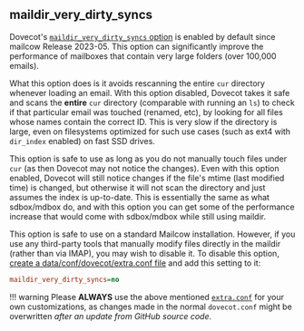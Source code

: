 ## maildir_very_dirty_syncs

Dovecot's [`maildir_very_dirty_syncs` option](https://wiki.dovecot.org/MailLocation/Maildir#Optimizations) is enabled by default since mailcow Release 2023-05. This option can significantly improve the performance of mailboxes that contain very large folders (over 100,000 emails).

What this option does is it avoids rescanning the entire `cur` directory whenever loading an email. With this option disabled, Dovecot takes it safe and scans the **entire** `cur` directory (comparable with running an `ls`) to check if that particular email was touched (renamed, etc), by looking for all files whose names contain the correct ID. This is very slow if the directory is large, even on filesystems optimized for such use cases (such as ext4 with `dir_index` enabled) on fast SSD drives.

This option is safe to use as long as you do not manually touch files under `cur` (as then Dovecot may not notice the changes). Even with this option enabled, Dovecot will still notice changes if the file's mtime (last modified time) is changed, but otherwise it will not scan the directory and just assumes the index is up-to-date. This is essentially the same as what sdbox/mdbox do, and with this option you can get some of the performance increase that would come with sdbox/mdbox while still using maildir.

This option is safe to use on a standard Mailcow installation. However, if you use any third-party tools that manually modify files directly in the maildir (rather than via IMAP), you may wish to disable it. To disable this option, [create a data/conf/dovecot/extra.conf file](./u_e-dovecot-extra_conf.en.md) and add this setting to it:

```ini
maildir_very_dirty_syncs=no
```

!!! warning
    Please **ALWAYS** use the above mentioned [`extra.conf`](./u_e-dovecot-extra_conf.en.md) for your own customizations, as changes made in the normal `dovecot.conf` might be overwritten _after an update from GitHub source code_.